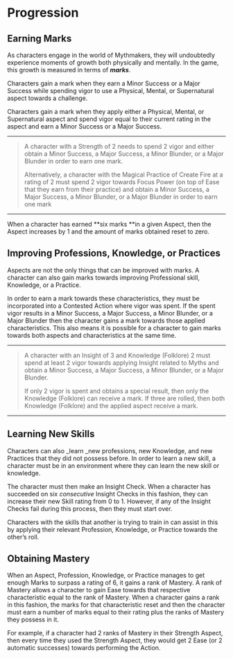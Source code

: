 
# Progression


## Earning Marks

As characters engage in the world of Mythmakers, they will undoubtedly experience moments of growth both physically and mentally. In the game, this growth is measured in terms of **_marks_**.

Characters gain a mark when they earn a Minor Success or a Major Success while spending vigor to use a Physical, Mental, or Supernatural aspect towards a challenge.

Characters gain a mark when they apply either a Physical, Mental, or Supernatural aspect and spend vigor equal to their current rating in the aspect and earn a Minor Success or a Major Success. 


---

>A character with a Strength of 2 needs to spend 2 vigor and either obtain a Minor Success, a Major Success, a Minor Blunder, or a Major Blunder in order to earn one mark.
>
>Alternatively, a character with the Magical Practice of Create Fire at a rating of 2 must spend 2 vigor towards Focus Power (on top of Ease that they earn from their practice) and obtain a Minor Success, a Major Success, a Minor Blunder, or a Major Blunder in order to earn one mark


---

When a character has earned **six marks **in a given Aspect, then the Aspect increases by 1 and the amount of marks obtained reset to zero.


## Improving Professions, Knowledge, or Practices

Aspects are not the only things that can be improved with marks. A character can also gain marks towards improving Professional skill, Knowledge, or a Practice.

In order to earn a mark towards these characteristics, they must be incorporated into a Contested Action where vigor was spent. If the spent vigor results in a Minor Success, a Major Success, a Minor Blunder, or a Major Blunder then the character gains a mark towards those applied characteristics. This also means it is possible for a character to gain marks towards both aspects and characteristics at the same time.


---

>A character with an Insight of 3 and Knowledge (Folklore) 2 must spend at least 2 vigor towards applying Insight related to Myths and obtain a Minor Success, a Major Success, a Minor Blunder, or a Major Blunder.
>
>If only 2 vigor is spent and obtains a special result, then only the Knowledge (Folklore) can receive a mark. If three are rolled, then both Knowledge (Folklore) and the applied aspect receive a mark.


---


## Learning New Skills

Characters can also _learn _new professions, new Knowledge, and new Practices that they did not possess before. In order to learn a new skill, a character must be in an environment where they can learn the new skill or knowledge.

The character must then make an Insight Check. When a character has succeeded on six _consecutive_ Insight Checks in this fashion, they can increase their new Skill rating from 0 to 1. However, if any of the Insight Checks fail during this process, then they must start over.

Characters with the skills that another is trying to train in can assist in this by applying their relevant Profession, Knowledge, or Practice towards the other’s roll.


## Obtaining Mastery

When an Aspect, Profession, Knowledge, or Practice manages to get enough Marks to surpass a rating of 6, it gains a rank of Mastery. A rank of Mastery allows a character to gain Ease towards that respective characteristic equal to the rank of Mastery. When a character gains a rank in this fashion, the marks for that characteristic reset and then the character must earn a number of marks equal to their rating plus the ranks of Mastery they possess in it.

For example, if a character had 2 ranks of Mastery in their Strength Aspect, then every time they used the Strength Aspect, they would get 2 Ease (or 2 automatic successes) towards performing the Action.